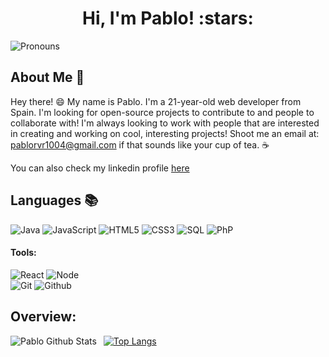 <h1 align="center">Hi, I'm Pablo! :stars:</h1>

![Pronouns](https://img.shields.io/badge/Pronouns-He%2FHim-brightgreen?style=flat)


## About Me :wave:

Hey there! :smile: My name is Pablo. I'm a 21-year-old web developer from Spain. I'm looking for open-source projects to contribute to and people to collaborate with!
I'm always looking to work with people that are interested in creating and working on cool, interesting projects! Shoot me an email at: pablorvr1004@gmail.com if that sounds like your cup of tea. :coffee:

You can also check my linkedin profile [here](www.linkedin.com/in/pablo-rivela-rodríguez-119490279)

## Languages :books:

![Java](https://img.shields.io/badge/-Java-000000?style=flat&logo=java)
![JavaScript](https://img.shields.io/badge/-JavaScript-000000?style=flat&logo=javascript)
![HTML5](https://img.shields.io/badge/-HTML5-000000?style=flat&logo=html5)
![CSS3](https://img.shields.io/badge/-CSS-000000?style=flat&logo=css3)
![SQL](https://img.shields.io/badge/-SQL-000000?style=flat&logo=mysql)
![PhP](https://img.shields.io/badge/-PHP-000000?style=flat&logo=php)



#### Tools:


![React](https://img.shields.io/badge/-React-%23282C34?style=flat-square&logo=react)
![Node](https://img.shields.io/badge/-Node-000000?style=flat&logo=node.js) <br />
![Git](https://img.shields.io/badge/-Git-000000?style=flat&logo=git)
![Github](https://img.shields.io/badge/-Github-000000?style=flat&logo=github)

## Overview:

<img align="left" alt="Pablo Github Stats" src="https://github-readme-stats.vercel.app/api?username=PabloRgzz&show_icons=true" />  &nbsp;
[![Top Langs](https://github-readme-stats.vercel.app/api/top-langs/?username=PabloRgzz)](https://github.com/anuraghazra/github-readme-stats)
